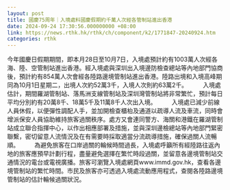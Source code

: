 ```yaml
---
layout: post
title: 國慶75周年｜入境處料國慶假期約千萬人次經各管制站進出香港
date: 2024-09-24 17:30:56.000000000 +08:00
link: https://news.rthk.hk/rthk/ch/component/k2/1771847-20240924.htm
categories: rthk
---
```


今年國慶日假期期間，即本月28日至10月7日，入境處預計約有1003萬人次經各海、陸、空管制站進出香港。經入境處與深圳出入境邊防檢查總站等內地部門協商後，預計約有854萬人次會經各陸路邊境管制站進出香港。陸路出境和入境高峰期同為10月1日星期二，出境人次約52萬3千，入境人次則約63萬2千。
　　 
入境處估計，期間羅湖管制站、落馬洲支線管制站及深圳灣管制站將非常繁忙，預計每日平均分別約有20萬8千、18萬5千及11萬8千人次出入境。
　　 
入境處已減少前線人員休假，以便彈性調配人手，並加開檢查櫃枱及通道以疏導人流及車流，同時會增派保安人員協助維持旅客過關秩序。處方又會連同警方、海關和港鐵在羅湖管制站成立聯合指揮中心，以作出相應部署及措施，並與深圳邊檢總站等內地部門緊密聯繫，密切留意人流情況及在有需要時採取適當分流疏導措施，確保過關人流暢順。
　　 
為避免旅客在口岸過關的輪候時間過長，入境處呼籲所有經陸路往返內地的旅客應預早計劃行程，盡量避免選擇在繁忙時段過關，並留意各邊境管制站交通情況的電台或電視廣播。旅客可瀏覽入境處網頁www.immd.gov.hk，查看各邊境管制站的繁忙時間。市民及旅客亦可透過入境處流動應用程式，查閱各陸路邊境管制站的估計輪候過關狀況。
